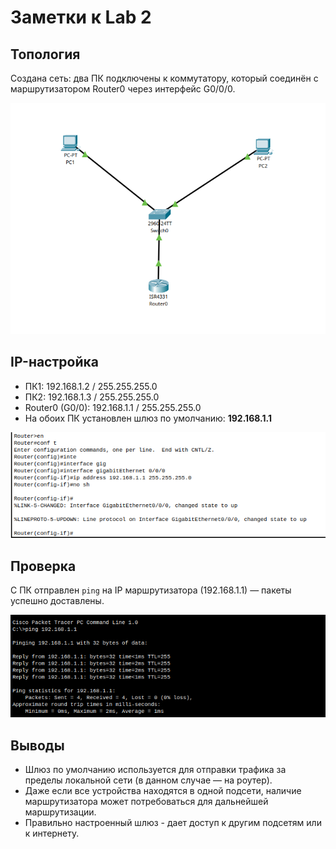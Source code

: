 # Заметки к Lab 2

## Топология

Создана сеть: два ПК подключены к коммутатору, который соединён с маршрутизатором Router0 через интерфейс G0/0/0.

![Схема топологии](images/topology.png)

## IP-настройка

- ПК1: 192.168.1.2 / 255.255.255.0  
- ПК2: 192.168.1.3 / 255.255.255.0  
- Router0 (G0/0): 192.168.1.1 / 255.255.255.0  
- На обоих ПК установлен шлюз по умолчанию: **192.168.1.1**

![Настройка маршрутизатора](images/settings_router.png)

## Проверка

С ПК отправлен `ping` на IP маршрутизатора (192.168.1.1) — пакеты успешно доставлены.

![Ping до маршрутизатора](images/ping.png)

## Выводы

- Шлюз по умолчанию используется для отправки трафика за пределы локальной сети (в данном случае — на роутер).
- Даже если все устройства находятся в одной подсети, наличие маршрутизатора может потребоваться для дальнейшей маршрутизации.
- Правильно настроенный шлюз - дает доступ к другим подсетям или к интернету.

